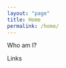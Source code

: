 ```yaml
---
layout: "page"
title: Home
permalink: /home/
---
```

<!-- 
<style>
body{
    background-image: url("/assets/background.gif");
    background-size: cover; 
    height: 100vh;
    padding:0;
    margin:0;
}

.post.h-entry {
    background-color: white; 
}
</style>
-->

Who am I? 

Links